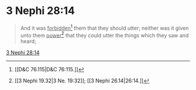 # 3 Nephi 28:14

> And it was <u>forbidden</u>[^a] them that they should utter; neither was it given unto them <u>power</u>[^b] that they could utter the things which they saw and heard;

[3 Nephi 28:14](https://www.churchofjesuschrist.org/study/scriptures/bofm/3-ne/28?lang=eng&id=p14#p14)


[^a]: [[D&C 76.115|D&C 76:115.]]
[^b]: [[3 Nephi 19.32|3 Ne. 19:32]]; [[3 Nephi 26.14|26:14.]]
